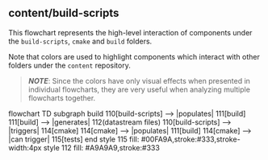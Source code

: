 ## content/build-scripts

This flowchart represents the high-level interaction of components under the `build-scripts`, `cmake` and `build` folders.

Note that colors are used to highlight components which interact with other folders under the `content` repository.

> ***NOTE***: Since the colors have only visual effects when presented in individual flowcharts, they are very useful when analyzing multiple flowcharts together.

<div class="mermaid" style="width=100%;">
flowchart TD
    subgraph build
    110[build-scripts] --> |populates| 111[build]
        111[build] --> |generates| 112(datastream files)
    110[build-scripts] --> |triggers| 114[cmake]
        114[cmake] --> |populates| 111[build]
        114[cmake] --> |can trigger| 115[tests]
    end
    style 115 fill: #00FA9A,stroke:#333,stroke-width:4px
    style 112 fill: #A9A9A9,stroke:#333
</div>

<script src="https://cdn.jsdelivr.net/npm/mermaid/dist/mermaid.min.js"></script>
